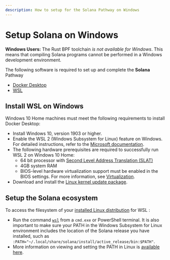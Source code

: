 ```yaml
---
description: How to setup for the Solana Pathway on Windows
---
```


# Setup Solana on Windows

**Windows Users:** The Rust BPF toolchain _is not available for Windows_. This means that compiling Solana programs cannot be performed in a Windows development environment.

The following software is required to set up and complete the **Solana** Pathway

* [Docker Desktop](https://docs.figment.io/network-documentation/extra-guides/docker-setup-for-windows)
* [WSL](https://docs.microsoft.com/en-us/windows/wsl/install-win10#manual-installation-steps)

## **Install WSL on Windows**

Windows 10 Home machines must meet the following requirements to install Docker Desktop:

* Install Windows 10, version 1903 or higher. 
* Enable the WSL 2 \(Windows Subsystem for Linux\) feature on Windows. For detailed instructions, refer to the [Microsoft documentation](https://docs.microsoft.com/en-us/windows/wsl/install-win10).
* The following hardware prerequisites are required to successfully run WSL 2 on Windows 10 Home:
  * 64 bit processor with [Second Level Address Translation \(SLAT\)](https://en.wikipedia.org/wiki/Second_Level_Address_Translation)
  * 4GB system RAM
  * BIOS-level hardware virtualization support must be enabled in the BIOS settings. For more information, see [Virtualization](https://docs.docker.com/docker-for-windows/troubleshoot/#virtualization-must-be-enabled).
* Download and install the [Linux kernel update package](https://docs.microsoft.com/windows/wsl/wsl2-kernel).

## **Setup the Solana ecosystem**

To access the filesystem of your [installed Linux distribution](https://docs.microsoft.com/en-us/windows/wsl/install-win10#step-6---install-your-linux-distribution-of-choice) for WSL :

* Run the command [`wsl`](https://docs.microsoft.com/en-us/windows/wsl/reference) from a `cmd.exe` or PowerShell terminal. It is also important to make sure your PATH in the Windows Subsystem for Linux environment includes the location of the Solana release you have installed, such as `:PATH="~/.local/share/solana/install/active_release/bin:$PATH"`.
* More information on viewing and setting the PATH in Linux is [available here](https://opensource.com/article/17/6/set-path-linux).



